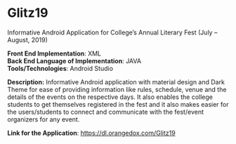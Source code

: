 # Glitz19

Informative Android Application for College’s Annual Literary Fest (July – August, 2019)  

**Front End Implementation**: XML  
**Back End Language of Implementation**: JAVA  
**Tools/Technologies**: Android Studio  

**Description:** Informative Android application with material design and Dark Theme for ease of providing information like rules, schedule, venue and the details of the events on the respective days. It also enables the college students to get themselves registered in the fest and it also makes easier for the users/students to connect and communicate with the fest/event organizers for any event.

**Link for the Application**: https://dl.orangedox.com/Glitz19
